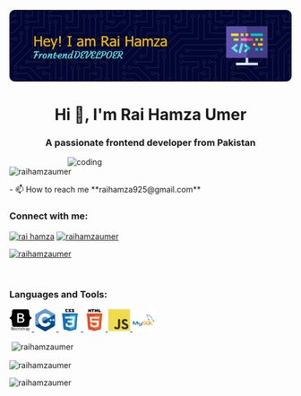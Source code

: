 ![logo](https://github.com/raihamzaumer/raihamzaumer/blob/main/github-header-image%20(1).png)
<h1 align="center">Hi 👋, I'm Rai Hamza Umer</h1>
<h3 align="center">A passionate frontend developer from Pakistan</h3>
<img align="right" alt="coding" width="400px" src="https://user-images.githubusercontent.com/55389276/140866485-8fb1c876-9a8f-4d6a-98dc-08c4981eaf70.gif"> 

<p align="left"> <img src="https://komarev.com/ghpvc/?username=raihamzaumer&label=Profile%20views&color=0e75b6&style=flat" alt="raihamzaumer" /> </p>
- 📫 How to reach me **raihamza925@gmail.com**

<h3 align="left">Connect with me:</h3>
<p align="left">
<a href="https://linkedin.com/in/rai hamza" target="blank"><img align="center" src="https://raw.githubusercontent.com/rahuldkjain/github-profile-readme-generator/master/src/images/icons/Social/linked-in-alt.svg" alt="rai hamza" height="30" width="40" /></a>
<a href="https://instagram.com/raihamzaumer" target="blank"><img align="center" src="https://raw.githubusercontent.com/rahuldkjain/github-profile-readme-generator/master/src/images/icons/Social/instagram.svg" alt="raihamzaumer" height="30" width="40" /></a>
</p>
<p align="left"> <a href="https://github.com/ryo-ma/github-profile-trophy"><img src="https://github-profile-trophy.vercel.app/?username=raihamzaumer" alt="raihamzaumer" /></a> </p>

<p align="left"> <a href="https://twitter.com/" target="blank"><img src="https://img.shields.io/twitter/follow/?logo=twitter&style=for-the-badge" alt="" /></a> </p>



<h3 align="left">Languages and Tools:</h3>
<p align="left"> <a href="https://getbootstrap.com" target="_blank" rel="noreferrer"> <img src="https://raw.githubusercontent.com/devicons/devicon/master/icons/bootstrap/bootstrap-plain-wordmark.svg" alt="bootstrap" width="40" height="40"/> </a> <a href="https://www.w3schools.com/cpp/" target="_blank" rel="noreferrer"> <img src="https://raw.githubusercontent.com/devicons/devicon/master/icons/cplusplus/cplusplus-original.svg" alt="cplusplus" width="40" height="40"/> </a> <a href="https://www.w3schools.com/css/" target="_blank" rel="noreferrer"> <img src="https://raw.githubusercontent.com/devicons/devicon/master/icons/css3/css3-original-wordmark.svg" alt="css3" width="40" height="40"/> </a> <a href="https://www.w3.org/html/" target="_blank" rel="noreferrer"> <img src="https://raw.githubusercontent.com/devicons/devicon/master/icons/html5/html5-original-wordmark.svg" alt="html5" width="40" height="40"/> </a> <a href="https://developer.mozilla.org/en-US/docs/Web/JavaScript" target="_blank" rel="noreferrer"> <img src="https://raw.githubusercontent.com/devicons/devicon/master/icons/javascript/javascript-original.svg" alt="javascript" width="40" height="40"/> </a> <a href="https://www.mysql.com/" target="_blank" rel="noreferrer"> <img src="https://raw.githubusercontent.com/devicons/devicon/master/icons/mysql/mysql-original-wordmark.svg" alt="mysql" width="40" height="40"/> </a> </p>

<p>&nbsp;<img align="center" src="https://github-readme-stats.vercel.app/api?username=raihamzaumer&show_icons=true&locale=en" alt="raihamzaumer" /></p>
<p><img align="center" src="https://github-readme-streak-stats.herokuapp.com/?user=raihamzaumer&" alt="raihamzaumer" /></p>
<p><img align="left" src="https://github-readme-stats.vercel.app/api/top-langs?username=raihamzaumer&show_icons=true&locale=en&layout=compact" alt="raihamzaumer" /></p>

